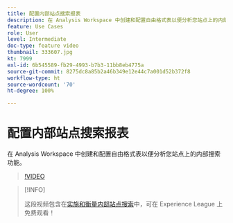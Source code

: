 ```yaml
---
title: 配置内部站点搜索报表
description: 在 Analysis Workspace 中创建和配置自由格式表以便分析您站点上的内部搜索功能。
feature: Use Cases
role: User
level: Intermediate
doc-type: feature video
thumbnail: 333607.jpg
kt: 7999
exl-id: 6b545589-fb29-4993-b7b3-11bb8eb4775a
source-git-commit: 8275dc8a85b2a46b349e12e44c7a001d52b372f8
workflow-type: ht
source-wordcount: '70'
ht-degree: 100%

---
```


# 配置内部站点搜索报表

在 Analysis Workspace 中创建和配置自由格式表以便分析您站点上的内部搜索功能。

>[!VIDEO](https://video.tv.adobe.com/v/333607/?quality=12&learn=on)

>[!INFO]
>
> 这段视频包含在[实施和衡量内部站点搜索](https://experienceleague.adobe.com/?recommended=Analytics-U-1-2021.1.search)中，可在 Experience League 上免费观看！
